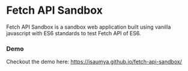 # Fetch API Sandbox
Fetch API Sandbox is a sandbox web application built using vanilla javascript with ES6 standards to test Fetch API of ES6.

### Demo
Checkout the demo here: https://isaumya.github.io/fetch-api-sandbox/